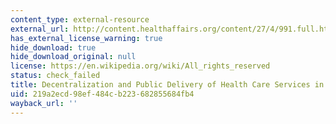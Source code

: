 ```yaml
---
content_type: external-resource
external_url: http://content.healthaffairs.org/content/27/4/991.full.html
has_external_license_warning: true
hide_download: true
hide_download_original: null
license: https://en.wikipedia.org/wiki/All_rights_reserved
status: check_failed
title: Decentralization and Public Delivery of Health Care Services in India
uid: 219a2ecd-98ef-484c-b223-682855684fb4
wayback_url: ''
---
```


